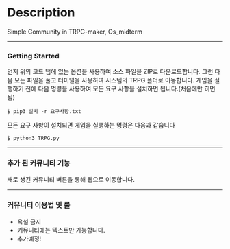 # Description
Simple Community in TRPG-maker, Os_midterm
***
### Getting Started
먼저 위의 코드 탭에 있는 옵션을 사용하여 소스 파일을 ZIP로 다운로드합니다. 그런 다음 모든 파일을 풀고 터미널을 사용하여 시스템의 TRPG 폴더로 이동합니다. 게임을 실행하기 전에 다음 명령을 사용하여 모든 요구 사항을 설치하면 됩니다.(처음에만 히면 됨)
```
$ pip3 설치 -r 요구사항.txt
```
모든 요구 사항이 설치되면 게임을 실행하는 명령은 다음과 같습니다
```
$ python3 TRPG.py
```
***
### 추가 된 커뮤니티 기능
새로 생긴 커뮤니티 버튼을 통해 웹으로 이동합니다.
***
### 커뮤니티 이용법 및 룰 
+ 욕설 금지
+ 커뮤니티에는 텍스트만 가능합니다.
+ 추가예정!

